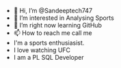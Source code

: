- 👋 Hi, I’m @Sandeeptech747
- 👀 I’m interested in Analysing Sports
- 🌱 I’m right now learning GitHub
- 📫 How to reach me call me
- I'm a sports enthusiasist.
- I love watching UFC
- I am a PL SQL Developer

